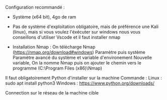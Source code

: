Configuration recommandé :

- Système (x64 bit), 4go de ram

- Pas de système d'exploitation obligatoire, mais de préférence une Kali (linux), mais si vous voulez l'éxécuter sur windows nous vous conseillons d'utiliser Vscode et il faut installer nmap

- Installation Nmap :
    On télécharge Nmap (https://nmap.org/download#windows)
    Paramètre puis système
    Paramètre avancé du système et variable d'environement
    Nouvelle variable, On la nomme Nmap puis on ajouter le chemin vers le programme (C:\Program Files (x86)\Nmap\)


Il faut obligatoirement Python d'installer sur la machine
Commande :
Linux : sudo apt install python3
Windows : https://www.python.org/downloads/


Connection sur le réseau de la machine cible


